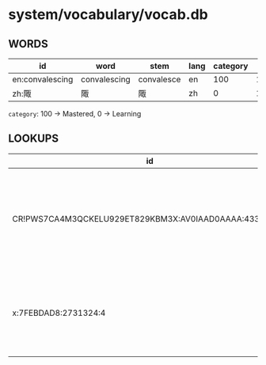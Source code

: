 # system/vocabulary/vocab.db

## WORDS

| id              | word         | stem       | lang | category | timestamp     | profileid |
|-----------------|--------------|------------|------|----------|---------------|-----------|
| en:convalescing | convalescing | convalesce | en   | 100      | 1658484345740 |           |
| zh:陬           | 陬           | 陬         | zh   | 0        | 1658794493789 |           |

`category`: 100 -> Mastered, 0 -> Learning

## LOOKUPS

| id                                                     | word\_key       | book\_key                       | dict\_key  | pos                 | usage                                                                                              | timestamp     |
|--------------------------------------------------------|-----------------|---------------------------------|------------|---------------------|----------------------------------------------------------------------------------------------------|---------------|
| CR!PWS7CA4M3QCKELU929ET829KBM3X:AV0IAAD0AAAA:433399:15 | en:convalescing | CR!PWS7CA4M3QCKELU929ET829KBM3X | B00OLDL0BA | AV0IAAD0AAAA:433399 | I’ve been meaning to check the local hospitals to make sure he’s not convalescing alone somewhere. | 1658484345766 |
| x:7FEBDAD8:2731324:4                                   | zh:陬           | x:7FEBDAD8                      | B00AKJGTAQ | 2731324             | 陬邑人挽父的母亲告诉孔子他父亲的墓地所在，然后孔子前去将母亲与父亲合葬在了防山。                   | 1658794493831 |
